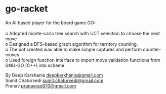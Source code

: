 # go-racket
An AI based player for the board game GO::\
\
o Adopted monte-carlo tree search with UCT selection to choose the next move\
o Designed a DFS-based graph algorithm for territory counting.\
o The bot created was able to make simple captures and perform counter-moves\
o Used foreign function interface to import move validation functions from GNU-GO (C++) into scheme

By 
Deep Karkhanis <deepkarkhanis@gmail.com>\
Sumit Chaturvedi <sumit.chaturvedi@gmail.com>\
Pranav <pranavrao870@gmail.com>
